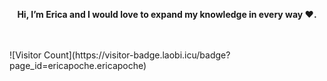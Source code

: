 <p align="center">
  <strong>Hi, I’m Erica and I would love to expand my knowledge in every way ❤️.</strong>
</p>

<br>
<br>
![Visitor Count](https://visitor-badge.laobi.icu/badge?page_id=ericapoche.ericapoche)


